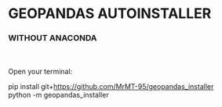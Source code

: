 # GEOPANDAS AUTOINSTALLER
### WITHOUT ANACONDA



<br/>
<br/>
Open your terminal:
<br/>

pip install git+https://github.com/MrMT-95/geopandas_installer
<br/>
python -m geopandas_installer
